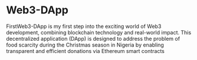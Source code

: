 # Web3-DApp
FirstWeb3-DApp is my first step into the exciting world of Web3 development, combining blockchain technology and real-world impact. This decentralized application (DApp) is designed to address the problem of food scarcity during the Christmas season in Nigeria by enabling transparent and efficient donations via Ethereum smart contracts

